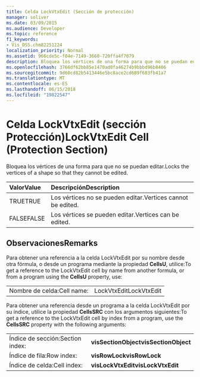 ```yaml
---
title: Celda LockVtxEdit (Sección de protección)
manager: soliver
ms.date: 03/09/2015
ms.audience: Developer
ms.topic: reference
f1_keywords:
- Vis_DSS.chm82251224
localization_priority: Normal
ms.assetid: 966cde5c-f04e-7149-3660-720ffa4f7079
description: Bloquea los vértices de una forma para que no se puedan editar.
ms.openlocfilehash: 3766df62bb85e1470ad0fa46274b9bbbd96b8406
ms.sourcegitcommit: 9d60cd82b5413446e5bc8ace2cd689f683fb41a7
ms.translationtype: MT
ms.contentlocale: es-ES
ms.lasthandoff: 06/15/2018
ms.locfileid: "19822547"
---
```

# <a name="lockvtxedit-cell-protection-section"></a><span data-ttu-id="c1ca5-103">Celda LockVtxEdit (sección Protección)</span><span class="sxs-lookup"><span data-stu-id="c1ca5-103">LockVtxEdit Cell (Protection Section)</span></span>

<span data-ttu-id="c1ca5-104">Bloquea los vértices de una forma para que no se puedan editar.</span><span class="sxs-lookup"><span data-stu-id="c1ca5-104">Locks the vertices of a shape so that they cannot be edited.</span></span>
  
|<span data-ttu-id="c1ca5-105">**Valor**</span><span class="sxs-lookup"><span data-stu-id="c1ca5-105">**Value**</span></span>|<span data-ttu-id="c1ca5-106">**Descripción**</span><span class="sxs-lookup"><span data-stu-id="c1ca5-106">**Description**</span></span>|
|:-----|:-----|
|<span data-ttu-id="c1ca5-107">TRUE</span><span class="sxs-lookup"><span data-stu-id="c1ca5-107">TRUE</span></span>  <br/> |<span data-ttu-id="c1ca5-108">Los vértices no se pueden editar.</span><span class="sxs-lookup"><span data-stu-id="c1ca5-108">Vertices cannot be edited.</span></span>  <br/> |
|<span data-ttu-id="c1ca5-109">FALSE</span><span class="sxs-lookup"><span data-stu-id="c1ca5-109">FALSE</span></span>  <br/> |<span data-ttu-id="c1ca5-110">Los vértices se pueden editar.</span><span class="sxs-lookup"><span data-stu-id="c1ca5-110">Vertices can be edited.</span></span>  <br/> |
   
## <a name="remarks"></a><span data-ttu-id="c1ca5-111">Observaciones</span><span class="sxs-lookup"><span data-stu-id="c1ca5-111">Remarks</span></span>

<span data-ttu-id="c1ca5-112">Para obtener una referencia a la celda LockVtxEdit por su nombre desde otra fórmula, o desde un programa mediante la propiedad **CellsU**, utilice:</span><span class="sxs-lookup"><span data-stu-id="c1ca5-112">To get a reference to the LockVtxEdit cell by name from another formula, or from a program using the **CellsU** property, use:</span></span> 
  
|||
|:-----|:-----|
|<span data-ttu-id="c1ca5-113">Nombre de celda:</span><span class="sxs-lookup"><span data-stu-id="c1ca5-113">Cell name:</span></span>  <br/> |<span data-ttu-id="c1ca5-114">LockVtxEdit</span><span class="sxs-lookup"><span data-stu-id="c1ca5-114">LockVtxEdit</span></span>  <br/> |
   
<span data-ttu-id="c1ca5-115">Para obtener una referencia desde un programa a la celda LockVtxEdit por su índice, utilice la propiedad **CellsSRC** con los argumentos siguientes:</span><span class="sxs-lookup"><span data-stu-id="c1ca5-115">To get a reference to the LockVtxEdit cell by index from a program, use the **CellsSRC** property with the following arguments:</span></span> 
  
|||
|:-----|:-----|
|<span data-ttu-id="c1ca5-116">Índice de sección:</span><span class="sxs-lookup"><span data-stu-id="c1ca5-116">Section index:</span></span>  <br/> |<span data-ttu-id="c1ca5-117">**visSectionObject**</span><span class="sxs-lookup"><span data-stu-id="c1ca5-117">**visSectionObject**</span></span> <br/> |
|<span data-ttu-id="c1ca5-118">Índice de fila:</span><span class="sxs-lookup"><span data-stu-id="c1ca5-118">Row index:</span></span>  <br/> |<span data-ttu-id="c1ca5-119">**visRowLock**</span><span class="sxs-lookup"><span data-stu-id="c1ca5-119">**visRowLock**</span></span> <br/> |
|<span data-ttu-id="c1ca5-120">Índice de celda:</span><span class="sxs-lookup"><span data-stu-id="c1ca5-120">Cell index:</span></span>  <br/> |<span data-ttu-id="c1ca5-121">**visLockVtxEdit**</span><span class="sxs-lookup"><span data-stu-id="c1ca5-121">**visLockVtxEdit**</span></span> <br/> |
   

